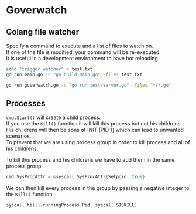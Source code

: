 # Goverwatch
## Golang file watcher

Specify a command to execute and a list of files to watch on.<br>
If one of the file is modified, your command will be re-executed.<br>
It is useful in a development environment to have hot reloading.

```bash
echo "trigger watcher" > test.txt
go run main.go -c "go build main.go" -files test.txt
```

```bash
go run goverwatch.go -c "go run test/server.go" -files "*/*.go"
```

## Processes
`cmd.Start()` will create a child process.<br>
If you use the `Kill()` function it will kill this process but not his childrens.<br>
His childrens will then be sons of INIT (PID 1) which can lead to unwanted scenarios.<br>
To prevent that we are using process group in order to kill process and all of his childrens.<br>

To kill this process and his childrens we have to add them in the same process group.<br>
```go
cmd.SysProcAttr = &syscall.SysProcAttr{Setpgid: true}
```
We can then kill every process in the group by passing a negative integer to the `Kill()` function.<br>
```go
syscall.Kill(-runningProcess.Pid, syscall.SIGKILL)
```